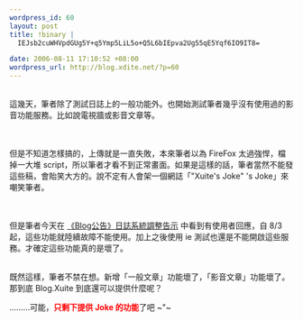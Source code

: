 ```yaml
--- 
wordpress_id: 60
layout: post
title: !binary |
  IEJsb2cuWHVpdGUg5Y+q5Ymp5LiL5o+Q5L6bIEpva2Ug55qE5Yqf6IO9IT8=

date: 2006-08-11 17:10:52 +08:00
wordpress_url: http://blog.xdite.net/?p=60
---
```

<p><br /> 這幾天，筆者除了測試日誌上的一般功能外。也開始測試筆者幾乎沒有使用過的影音功能服務。比如說電視牆或影音文章等。</p><p><br /> <br /> 但是不知道怎樣搞的，上傳就是一直失敗，本來筆者以為 FireFox 太過強悍，檔掉一大堆 script，所以筆者才看不到正常畫面。如果是這樣的話，筆者當然不能發這些稿，會貽笑大方的。說不定有人會架一個網誌「&quot;Xuite&#39;s Joke&quot; &#39;s Joke」來嘲笑筆者。</p><p><br /> <br /> 但是筆者今天在 <a href="http://blog.xuite.net/blog/baby/7509064?st=c&amp;re=list&amp;p=1&amp;w=1833">《Blog公告》日誌系統調整告示</a> 中看到有使用者回應，自 8/3 起，這些功能就陸續故障不能使用。加上之後使用 ie 測試也還是不能開啟這些服務。才確定這些功能真的是壞了。</p><p><br /> 既然這樣，筆者不禁在想。新增「一般文章」功能壞了，「影音文章」功能壞了。那到底 Blog.Xuite 到底還可以提供什麼呢？</p><p>.........可能，<span style="font-weight: bold; color: #ff0000">只剩下提供 Joke 的功能</span>了吧 ~&quot;~<br /> <br /> <br /> <br /> </p>
